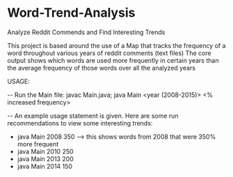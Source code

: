 # Word-Trend-Analysis
Analyze Reddit Commends and Find Interesting Trends

This project is based around the use of a Map that tracks the frequency of a word throughout various years of reddit comments (text files)
The core output shows which words are used more frequently in certain years than the average frequency of those words over all the analyzed years

USAGE:

-- Run the Main file: javac Main.java; java Main <year (2008-2015)> <% increased frequency>

-- An example usage statement is given. Here are some run recommendations to view some interesting trends:
   * java Main 2008 350 --> this shows words from 2008 that were 350% more frequent
   * java Main 2010 250
   * java Main 2013 200
   * java Main 2014 150

